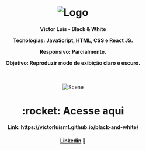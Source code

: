 <h1 align="center">
    <img alt="Logo" src="https://ik.imagekit.io/victorluismf/readme-github_DAZtazEcH.png?updatedAt=1638816851491" />
    <br>
</h1>

<h4 align="center">
  <p>Victor Luis - Black & White</p>
  
  <p>Tecnologias: JavaScript, HTML, CSS e React JS.</p>
    
  <p>Responsivo: Parcialmente.</p>

  <p>Objetivo: Reproduzir modo de exibição claro e escuro.</p>
  <br>
</h4>

<p align="center">
  <img alt="Scene" src="https://ik.imagekit.io/victorluismf/black-and-white_2__fjThiF5cQ.png?updatedAt=1640897249038">
</p>

<h1 align="center">
    :rocket: Acesse aqui
</h1>

<h4 align="center">
    <p>Link: https://victorluismf.github.io/black-and-white/</p>
</h4>

<h4 align="center">
    <a href="https://www.linkedin.com/in/victorluismf/" target="_blank">Linkedin</a> 👋
</h4>
